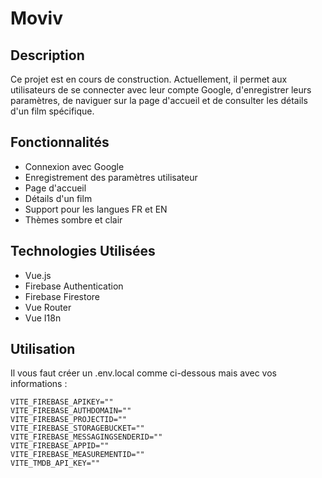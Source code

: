 # Moviv

## Description

Ce projet est en cours de construction. Actuellement, il permet aux utilisateurs de se connecter avec leur compte Google, d'enregistrer leurs paramètres, de naviguer sur la page d'accueil et de consulter les détails d'un film spécifique.

## Fonctionnalités

-   Connexion avec Google
-   Enregistrement des paramètres utilisateur
-   Page d'accueil
-   Détails d'un film
-   Support pour les langues FR et EN
-   Thèmes sombre et clair

## Technologies Utilisées

-   Vue.js
-   Firebase Authentication
-   Firebase Firestore
-   Vue Router
-   Vue I18n

## Utilisation

Il vous faut créer un .env.local comme ci-dessous mais avec vos informations :

```
VITE_FIREBASE_APIKEY=""
VITE_FIREBASE_AUTHDOMAIN=""
VITE_FIREBASE_PROJECTID=""
VITE_FIREBASE_STORAGEBUCKET=""
VITE_FIREBASE_MESSAGINGSENDERID=""
VITE_FIREBASE_APPID=""
VITE_FIREBASE_MEASUREMENTID=""
VITE_TMDB_API_KEY=""
```

